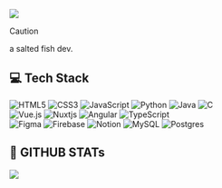 <!-- ### Hi there 👋 -->
[![](https://readme-typing-svg.demolab.com?font=La+Belle+Aurore&size=30&pause=1000&color=8F9984&random=false&width=450&lines=Hello!+I+am+Ei)](https://git.io/typing-svg)

> [!CAUTION]
> a salted fish dev.
<!--
**ei-saltedfish/ei-saltedfish** is a ✨ _special_ ✨ repository because its `README.md` (this file) appears on your GitHub profile.

Here are some ideas to get you started:

- 🔭 I’m currently working on ...
- 🌱 I’m currently learning ...
- 👯 I’m looking to collaborate on ...
- 🤔 I’m looking for help with ...
- 💬 Ask me about ...
- 📫 How to reach me: ...
- 😄 Pronouns: ...
- ⚡ Fun fact: ...
-->

## 💻 Tech Stack
<!-- Badges from https://github.com/Ileriayo/markdown-badges -->
![HTML5](https://img.shields.io/badge/html5-%23E34F26.svg?style=for-the-badge&logo=html5&logoColor=white)
![CSS3](https://img.shields.io/badge/css3-%231572B6.svg?style=for-the-badge&logo=css3&logoColor=white)
![JavaScript](https://img.shields.io/badge/javascript-%23323330.svg?style=for-the-badge&logo=javascript&logoColor=%23F7DF1E)
![Python](https://img.shields.io/badge/python-3670A0?style=for-the-badge&logo=python&logoColor=ffdd54)
![Java](https://img.shields.io/badge/java-%23ED8B00.svg?style=for-the-badge&logo=openjdk&logoColor=white)
![C](https://img.shields.io/badge/c-%2300599C.svg?style=for-the-badge&logo=c&logoColor=white)<br/>
![Vue.js](https://img.shields.io/badge/vuejs-%2335495e.svg?style=for-the-badge&logo=vuedotjs&logoColor=%234FC08D)
![Nuxtjs](https://img.shields.io/badge/Nuxt-002E3B?style=for-the-badge&logo=nuxtdotjs&logoColor=#00DC82)
![Angular](https://img.shields.io/badge/angular-%2523F24E1E.svg?style=for-the-badge&logo=angular&color=%23c3002f)
![TypeScript](https://img.shields.io/badge/typescript-%23007ACC.svg?style=for-the-badge&logo=typescript&logoColor=white)<br/>
![Figma](https://img.shields.io/badge/figma-%23F24E1E.svg?style=for-the-badge&logo=figma&logoColor=white)
![Firebase](https://img.shields.io/badge/firebase-%23039BE5.svg?style=for-the-badge&logo=firebase)
![Notion](https://img.shields.io/badge/Notion-%23000000.svg?style=for-the-badge&logo=notion&logoColor=white)
![MySQL](https://img.shields.io/badge/mysql-%2523ED8B00.svg?style=for-the-badge&logo=mysql&logoColor=white&color=00758F)
![Postgres](https://img.shields.io/badge/postgres-%23316192.svg?style=for-the-badge&logo=postgresql&logoColor=white)

## 🌱 GITHUB STATs
![](https://github-readme-stats.vercel.app/api?username=ei-saltedfish&theme=catppuccin_mocha&hide_border=false&include_all_commits=true&count_private=true)<br/>


